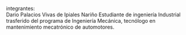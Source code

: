 
integrantes:<br>
Dario Palacios Vivas de Ipiales Nariño Estudiante de ingeniería Industrial trasferido del programa de Ingeniería Mecánica, tecnólogo en mantenimiento mecatrónico de automotores.
